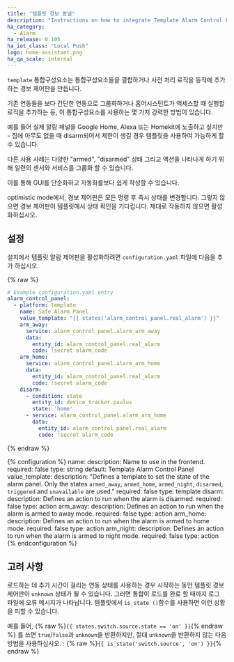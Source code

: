 ```yaml
---
title: "템플릿 경보 판넬"
description: "Instructions on how to integrate Template Alarm Control Panels into Home Assistant."
ha_category: 
  - Alarm
ha_release: 0.105
ha_iot_class: "Local Push"
logo: home-assistant.png
ha_qa_scale: internal
---
```


`template` 통합구성요소는 통합구성요소들을 결합하거나 사전 처리 로직을 동작에 추가하는 경보 제어판을 만듭니다.

기존 연동들을 보다 간단한 연동으로 그룹화하거나 홈어시스턴트가 액세스할 때 실행할 로직을 추가하는 등, 이 통합구성요소를 사용하는 몇 가지 강력한 방법이 있습니다.

예를 들어 실제 알람 패널을 Google Home, Alexa 또는 Homekit에 노출하고 싶지만 - 집에 아무도 없을 때 disarm되어서 제한이 생길 경우 템플릿을 사용하여 가능하게 할 수 있습니다.

다른 사용 사례는 다양한 "armed", "disarmed" 상태 그리고 액션을 나타나게 하기 위해 일련의 센서와 서비스를 그룹화 할 수 있습니다.

이를 통해 GUI를 단순화하고 자동화를보다 쉽게 ​​작성할 수 있습니다.

optimistic mode에서, 경보 제어판은 모든 명령 후 즉시 상태를 변경합니다. 그렇지 않으면 경보 제어판이 템플릿에서 상태 확인을 기다립니다. 제대로 작동하지 않으면 활성화하십시오.

## 설정

설치에서 템플릿 알람 제어판을 활성화하려면 `configuration.yaml` 파일에 다음을 추가 하십시오.

{% raw %}

```yaml
# Example configuration.yaml entry
alarm_control_panel:
  - platform: template
    name: Safe Alarm Panel
    value_template: "{{ states('alarm_control_panel.real_alarm') }}"
    arm_away:
      service: alarm_control_panel.alarm_arm_away
      data:
        entity_id: alarm_control_panel.real_alarm
        code: !secret alarm_code
    arm_home:
      service: alarm_control_panel.alarm_arm_home
      data:
        entity_id: alarm_control_panel.real_alarm
        code: !secret alarm_code
    disarm:
      - condition: state
        entity_id: device_tracker.paulus
        state: 'home'
      - service: alarm_control_panel.alarm_arm_home
        data:
          entity_id: alarm_control_panel.real_alarm
          code: !secret alarm_code
```

{% endraw %}

{% configuration %}
  name:
    description: Name to use in the frontend.
    required: false
    type: string
    default: Template Alarm Control Panel
  value_template:
    description: "Defines a template to set the state of the alarm panel. Only the states `armed_away`, `armed_home`, `armed_night`, `disarmed`, `triggered` and `unavailable` are used."
    required: false
    type: template
  disarm:
    description: Defines an action to run when the alarm is disarmed.
    required: false
    type: action
  arm_away:
    description: Defines an action to run when the alarm is armed to away mode.
    required: false
    type: action
  arm_home:
    description: Defines an action to run when the alarm is armed to home mode.
    required: false
    type: action
  arm_night:
    description: Defines an action to run when the alarm is armed to night mode.
    required: false
    type: action
{% endconfiguration %}

## 고려 사항

로드하는 데 추가 시간이 걸리는 연동 상태를 사용하는 경우 시작하는 동안 템플릿 경보 제어판이 `unknown` 상태가 될 수 있습니다. 그러면 통합이 로드를 완료 할 때까지 로그 파일에 오류 메시지가 나타납니다. 템플릿에서 `is_state ()`함수를 사용하면 이런 상황을 피할 수 있습니다.

예를 들어, {% raw %}`{{ states.switch.source.state == 'on' }}`{% endraw %} 를 쓰면 `true`/`false`과 `unknown`을 반환하지만, 절대 `unknown`을 반환하지 않는 다음 방법을 사용하십시오. : {% raw %}`{{ is_state('switch.source', 'on') }}`{% endraw %}